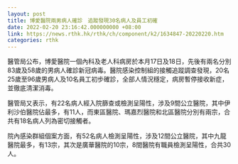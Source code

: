 ```yaml
---
layout: post
title: 博愛醫院兩男病人確診　追蹤發現30名病人及員工初確
date: 2022-02-20 23:16:42.000000000 +08:00
link: https://news.rthk.hk/rthk/ch/component/k2/1634847-20220220.htm
categories: rthk
---
```


醫管局公布，博愛醫院一個內科及老人科病房於本月17日及18日，先後有兩名分別83歲及58歲的男病人確診新冠病毒。醫院感染控制組的接觸追蹤調查發現，20名25歲至96歲男病人及10名員工初步確診，全部人情況穩定，病房暫停接收新症，並徹底清潔消毒。

醫管局又表示，有22名病人經入院篩查或檢測呈陽性，涉及9間公立醫院，其中伊利沙伯醫院佔最多，有11人，而東區醫院、瑪嘉烈醫院和北區醫院分別有兩宗，合共有18名病人列為密切接觸者。

院內感染群組個案方面，有52名病人檢測呈陽性，涉及12間公立醫院，其中九龍醫院最多，有13宗，其次是廣華醫院的10宗，8間醫院有職員檢測呈陽性，合共30人。
